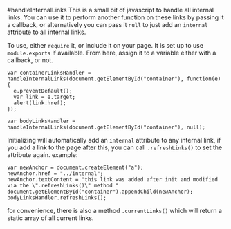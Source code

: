 #handleInternalLinks
This is a small bit of javascript to handle all internal links.
You can use it to perform another function on these links by passing it a callback, or alternatively you can pass it `null`
to just add an `internal` attribute to all internal links.

To use, either `require` it, or include it on your page. It is set up to use `module.exports` if available.
From here, assign it to a variable either with a callback, or not.
```
var containerLinksHandler = handleInternalLinks(document.getElementById("container"), function(e) {
  e.preventDefault();
  var link = e.target;
  alert(link.href);
});

var bodyLinksHandler = handleInternalLinks(document.getElementById("container"), null);
```
Initializing will automatically add an `internal` attribute to any internal link,
if you add a link to the page after this, you can call `.refreshLinks()`
to set the attribute again. example:

```
var newAnchor = document.createElement("a");
newAnchor.href = "../internal";
newAnchor.textContent = "this link was added after init and modified via the \".refreshLinks()\" method "
document.getElementById("container").appendChild(newAnchor);
bodyLinksHandler.refreshLinks();
```
for convenience, there is also a method `.currentLinks()` which will return a static array of all current links.
